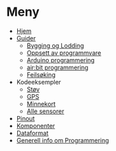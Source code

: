 # Meny

- [Hjem][hjem]
- [Guider][guides]
  - [Bygging og Lodding][building]
  - [Oppsett av programmvare][setup]
  - [Arduino programmering][intro-programming]
  - [air:bit programmering][airbit-programming]
  - [Feilsøking][error-debugging]
- Kodeeksempler
  - [Støv][ex-pm]
  - [GPS][ex-gps]
  - [Minnekort][ex-sd]
  - [Alle sensorer][ex-allsensors]
- [Pinout][pinout]
- [Komponenter][komponenter]
- [Dataformat][data-format]
- [Generell info om Programmering][info-prog]

[hjem]: Home
[guides]: airbit-Guider
[building]: Guide-Bygging-og-Lodding
[setup]: Guide-Oppsett-for-programmering
[intro-programming]: Introduksjon-til-Arduino-programmering
[airbit-programming]: airbit-Programmering
[error-debugging]: Feilsoking-av-programmeringsfeil
[komponenter]: components
[pinout]: airbit-Pinout
[data-format]: Dataformat
[info-prog]: Generell-informasjon-om-programmering

[ex-pm]: airbit-pm-test
[ex-gps]: airbit-gps-test
[ex-sd]: airbit-memory-card-test
[ex-allsensors]: airbit-all-sensors
